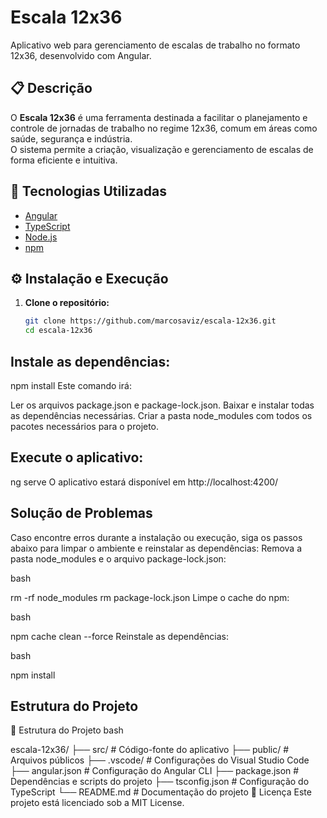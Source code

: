 # Escala 12x36

Aplicativo web para gerenciamento de escalas de trabalho no formato 12x36, desenvolvido com Angular.

## 📋 Descrição

O **Escala 12x36** é uma ferramenta destinada a facilitar o planejamento e controle de jornadas de trabalho no regime 12x36, comum em áreas como saúde, segurança e indústria.  
O sistema permite a criação, visualização e gerenciamento de escalas de forma eficiente e intuitiva.

## 🚀 Tecnologias Utilizadas

- [Angular](https://angular.io/)
- [TypeScript](https://www.typescriptlang.org/)
- [Node.js](https://nodejs.org/)
- [npm](https://www.npmjs.com/)

## ⚙️ Instalação e Execução

1. **Clone o repositório:**

   ```bash
   git clone https://github.com/marcosaviz/escala-12x36.git
   cd escala-12x36

## Instale as dependências:
npm install
Este comando irá:

Ler os arquivos package.json e package-lock.json.
Baixar e instalar todas as dependências necessárias.
Criar a pasta node_modules com todos os pacotes necessários para o projeto.

## Execute o aplicativo:
ng serve
O aplicativo estará disponível em http://localhost:4200/

## Solução de Problemas
Caso encontre erros durante a instalação ou execução, siga os passos abaixo para limpar o ambiente e reinstalar as dependências:
Remova a pasta node_modules e o arquivo package-lock.json:

bash

rm -rf node_modules
rm package-lock.json
Limpe o cache do npm:

bash

npm cache clean --force
Reinstale as dependências:

bash

npm install

## Estrutura do Projeto
📁 Estrutura do Projeto
bash

escala-12x36/
├── src/                 # Código-fonte do aplicativo
├── public/              # Arquivos públicos
├── .vscode/             # Configurações do Visual Studio Code
├── angular.json         # Configuração do Angular CLI
├── package.json         # Dependências e scripts do projeto
├── tsconfig.json        # Configuração do TypeScript
└── README.md            # Documentação do projeto
📄 Licença
Este projeto está licenciado sob a MIT License.